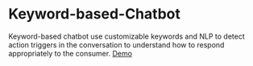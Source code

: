 # Keyword-based-Chatbot
Keyword-based chatbot use customizable keywords and NLP to detect action triggers in the conversation to understand how to respond appropriately to the consumer. 
[Demo](https://user-images.githubusercontent.com/81240719/191526369-bb787a15-2553-430e-be6a-6fe82cb8d62e.webm)
